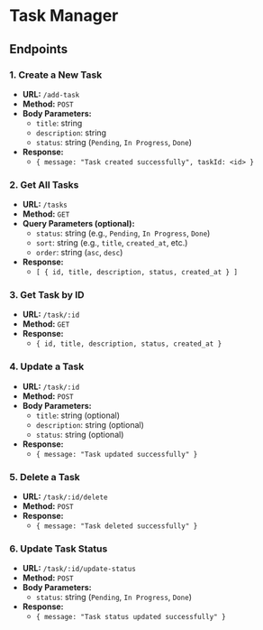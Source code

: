 # Task Manager

## Endpoints

### 1. Create a New Task
- **URL:** `/add-task`
- **Method:** `POST`
- **Body Parameters:**
  - `title`: string
  - `description`: string
  - `status`: string (`Pending`, `In Progress`, `Done`)
- **Response:** 
  - `{ message: "Task created successfully", taskId: <id> }`

### 2. Get All Tasks
- **URL:** `/tasks`
- **Method:** `GET`
- **Query Parameters (optional):**
  - `status`: string (e.g., `Pending`, `In Progress`, `Done`)
  - `sort`: string (e.g., `title`, `created_at`, etc.)
  - `order`: string (`asc`, `desc`)
- **Response:** 
  - `[ { id, title, description, status, created_at } ]`

### 3. Get Task by ID
- **URL:** `/task/:id`
- **Method:** `GET`
- **Response:** 
  - `{ id, title, description, status, created_at }`

### 4. Update a Task
- **URL:** `/task/:id`
- **Method:** `POST`
- **Body Parameters:**
  - `title`: string (optional)
  - `description`: string (optional)
  - `status`: string (optional)
- **Response:** 
  - `{ message: "Task updated successfully" }`

### 5. Delete a Task
- **URL:** `/task/:id/delete`
- **Method:** `POST`
- **Response:** 
  - `{ message: "Task deleted successfully" }`

### 6. Update Task Status
- **URL:** `/task/:id/update-status`
- **Method:** `POST`
- **Body Parameters:**
  - `status`: string (`Pending`, `In Progress`, `Done`)
- **Response:** 
  - `{ message: "Task status updated successfully" }`
